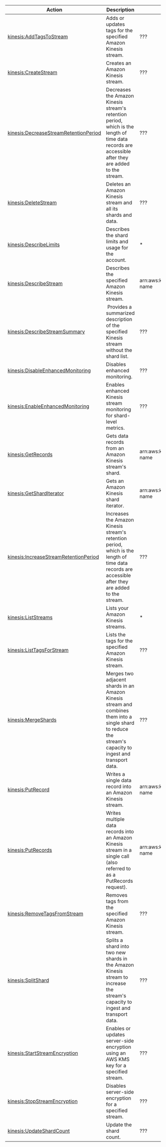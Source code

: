 | Action | Description | Resource | Condition |
| --- | --- | --- | --- |
| [kinesis:AddTagsToStream](http://docs.aws.amazon.com/kinesis/latest/APIReference/API_AddTagsToStream.html) | Adds or updates tags for the specified Amazon Kinesis stream. | ??? | - |
| [kinesis:CreateStream](http://docs.aws.amazon.com/kinesis/latest/APIReference/API_CreateStream.html) | Creates an Amazon Kinesis stream. | ??? | - |
| [kinesis:DecreaseStreamRetentionPeriod](http://docs.aws.amazon.com/kinesis/latest/APIReference/API_DecreaseStreamRetentionPeriod.html) | Decreases the Amazon Kinesis stream's retention period, which is the length of time data records are accessible after they are added to the stream. | ??? | - |
| [kinesis:DeleteStream](http://docs.aws.amazon.com/kinesis/latest/APIReference/API_DeleteStream.html) | Deletes an Amazon Kinesis stream and all its shards and data. | ??? | - |
| [kinesis:DescribeLimits](http://docs.aws.amazon.com/kinesis/latest/APIReference/API_DescribeLimits.html) | Describes the shard limits and usage for the account. | * | - |
| [kinesis:DescribeStream](http://docs.aws.amazon.com/kinesis/latest/APIReference/API_DescribeStream.html) | Describes the specified Amazon Kinesis stream. | arn:aws:kinesis:$region:$account:stream/$stream-name | - |
| [kinesis:DescribeStreamSummary](http://docs.aws.amazon.com/kinesis/latest/APIReference/API_DescribeStreamSummary.html) | Provides a summarized description of the specified Kinesis stream without the shard list. | ??? | - |
| [kinesis:DisableEnhancedMonitoring](http://docs.aws.amazon.com/kinesis/latest/APIReference/API_DisableEnhancedMonitoring.html) | Disables enhanced monitoring. | ??? | - |
| [kinesis:EnableEnhancedMonitoring](http://docs.aws.amazon.com/kinesis/latest/APIReference/API_EnableEnhancedMonitoring.html) | Enables enhanced Kinesis stream monitoring for shard-level metrics. | ??? | - |
| [kinesis:GetRecords](http://docs.aws.amazon.com/kinesis/latest/APIReference/API_GetRecords.html) | Gets data records from an Amazon Kinesis stream's shard. | arn:aws:kinesis:$region:$account:stream/$stream-name | - |
| [kinesis:GetShardIterator](http://docs.aws.amazon.com/kinesis/latest/APIReference/API_GetShardIterator.html) | Gets an Amazon Kinesis shard iterator. | arn:aws:kinesis:$region:$account:stream/$stream-name | - |
| [kinesis:IncreaseStreamRetentionPeriod](http://docs.aws.amazon.com/kinesis/latest/APIReference/API_IncreaseStreamRetentionPeriod.html) | Increases the Amazon Kinesis stream's retention period, which is the length of time data records are accessible after they are added to the stream. | ??? | - |
| [kinesis:ListStreams](http://docs.aws.amazon.com/kinesis/latest/APIReference/API_ListStreams.html) | Lists your Amazon Kinesis streams. | * | - |
| [kinesis:ListTagsForStream](http://docs.aws.amazon.com/kinesis/latest/APIReference/API_ListTagsForStream.html) | Lists the tags for the specified Amazon Kinesis stream. | ??? | - |
| [kinesis:MergeShards](http://docs.aws.amazon.com/kinesis/latest/APIReference/API_MergeShards.html) | Merges two adjacent shards in an Amazon Kinesis stream and combines them into a single shard to reduce the stream's capacity to ingest and transport data. | ??? | - |
| [kinesis:PutRecord](http://docs.aws.amazon.com/kinesis/latest/APIReference/API_PutRecord.html) | Writes a single data record into an Amazon Kinesis stream. | arn:aws:kinesis:$region:$account:stream/$stream-name | - |
| [kinesis:PutRecords](http://docs.aws.amazon.com/kinesis/latest/APIReference/API_PutRecords.html) | Writes multiple data records into an Amazon Kinesis stream in a single call (also referred to as a PutRecords request). | arn:aws:kinesis:$region:$account:stream/$stream-name | - |
| [kinesis:RemoveTagsFromStream](http://docs.aws.amazon.com/kinesis/latest/APIReference/API_RemoveTagsFromStream.html) | Removes tags from the specified Amazon Kinesis stream. | ??? | - |
| [kinesis:SplitShard](http://docs.aws.amazon.com/kinesis/latest/APIReference/API_SplitShard.html) | Splits a shard into two new shards in the Amazon Kinesis stream to increase the stream's capacity to ingest and transport data. | ??? | - |
| [kinesis:StartStreamEncryption](http://docs.aws.amazon.com/kinesis/latest/APIReference/API_StartStreamEncryption.html) | Enables or updates server-side encryption using an AWS KMS key for a specified stream. | ??? | - |
| [kinesis:StopStreamEncryption](http://docs.aws.amazon.com/kinesis/latest/APIReference/API_StopStreamEncryption.html) | Disables server-side encryption for a specified stream. | ??? | - |
| [kinesis:UpdateShardCount](http://docs.aws.amazon.com/kinesis/latest/APIReference/API_UpdateShardCount.html) | Update the shard count. | ??? | - |
